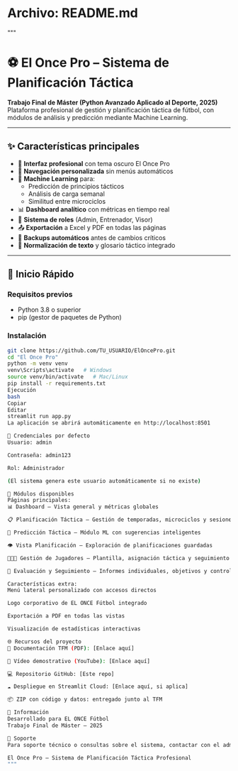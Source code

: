 # Archivo: README.md

"""
# ⚽ El Once Pro – Sistema de Planificación Táctica

**Trabajo Final de Máster (Python Avanzado Aplicado al Deporte, 2025)**  
Plataforma profesional de gestión y planificación táctica de fútbol, con módulos de análisis y predicción mediante Machine Learning.

---

## ✨ Características principales

- 🎨 **Interfaz profesional** con tema oscuro El Once Pro  
- 📁 **Navegación personalizada** sin menús automáticos  
- 🤖 **Machine Learning** para:  
  - Predicción de principios tácticos  
  - Análisis de carga semanal  
  - Similitud entre microciclos  
- 📊 **Dashboard analítico** con métricas en tiempo real  
- 🔐 **Sistema de roles** (Admin, Entrenador, Visor)  
- 📤 **Exportación** a Excel y PDF en todas las páginas  
- 💾 **Backups automáticos** antes de cambios críticos  
- 📝 **Normalización de texto** y glosario táctico integrado  

---

## 🚀 Inicio Rápido

### Requisitos previos
- Python 3.8 o superior  
- pip (gestor de paquetes de Python)

### Instalación

```bash
git clone https://github.com/TU_USUARIO/ElOncePro.git
cd "El Once Pro"
python -m venv venv
venv\Scripts\activate   # Windows
source venv/bin/activate   # Mac/Linux
pip install -r requirements.txt
Ejecución
bash
Copiar
Editar
streamlit run app.py
La aplicación se abrirá automáticamente en http://localhost:8501

🔐 Credenciales por defecto
Usuario: admin

Contraseña: admin123

Rol: Administrador

(El sistema genera este usuario automáticamente si no existe)

📱 Módulos disponibles
Páginas principales:
📊 Dashboard – Vista general y métricas globales

📋 Planificación Táctica – Gestión de temporadas, microciclos y sesiones

🤖 Predicción Táctica – Módulo ML con sugerencias inteligentes

👁️ Vista Planificación – Exploración de planificaciones guardadas

🧑‍🤝‍🧑 Gestión de Jugadores – Plantilla, asignación táctica y seguimiento

📝 Evaluación y Seguimiento – Informes individuales, objetivos y control de carga

Características extra:
Menú lateral personalizado con accesos directos

Logo corporativo de EL ONCE Fútbol integrado

Exportación a PDF en todas las vistas

Visualización de estadísticas interactivas

🌐 Recursos del proyecto
📄 Documentación TFM (PDF): [Enlace aquí]

🎥 Vídeo demostrativo (YouTube): [Enlace aquí]

💻 Repositorio GitHub: [Este repo]

☁️ Despliegue en Streamlit Cloud: [Enlace aquí, si aplica]

📦 ZIP con código y datos: entregado junto al TFM

🏢 Información
Desarrollado para EL ONCE Fútbol
Trabajo Final de Máster – 2025

📧 Soporte
Para soporte técnico o consultas sobre el sistema, contactar con el administrador del club.

El Once Pro – Sistema de Planificación Táctica Profesional
"""